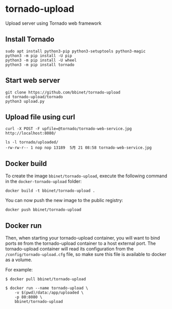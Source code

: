# tornado-upload
Upload server using Tornado web framework

## Install Tornado
```
sudo apt install python3-pip python3-setuptools python3-magic
python3 -m pip install -U pip
python3 -m pip install -U wheel
python3 -m pip install tornado
```

## Start web server
```
git clone https://github.com/bbinet/tornado-upload
cd tornado-upload/tornado
python3 upload.py
```

## Upload file using curl
```
curl -X POST -F upfile=@tornado/tornado-web-service.jpg http://localhost:8080/

ls -l tornado/uploaded/
-rw-rw-r-- 1 nop nop 13189  5月 21 08:58 tornado-web-service.jpg
```

## Docker build

To create the image `bbinet/tornado-upload`, execute the following command in the
`docker-tornado-upload` folder:

    docker build -t bbinet/tornado-upload .

You can now push the new image to the public registry:
    
    docker push bbinet/tornado-upload


## Docker run

Then, when starting your tornado-upload container, you will want to bind ports `80`
from the tornado-upload container to a host external port.
The tornado-upload container will read its configuration from the `/config/tornado-upload.cfg`
file, so make sure this file is available to docker as a volume.

For example:

    $ docker pull bbinet/tornado-upload

    $ docker run --name tornado-upload \
        -v $(pwd)/data:/app/uploaded \
        -p 80:8080 \
        bbinet/tornado-upload
